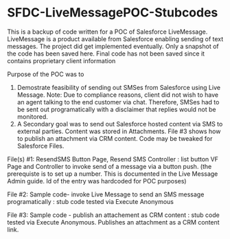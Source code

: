 # SFDC-LiveMessagePOC-Stubcodes

This is a backup of code written for a POC of Salesforce LiveMessage. LiveMessage is a product available from Salesforce enabling sending of text messages. 
The project did get implemented eventually. Only a snapshot of the code has been saved here. Final code has not been saved since it contains proprietary client information

Purpose of the POC was to 
1) Demostrate feasibility of sending out SMSes from Salesforce using Live Message. Note: Due to compliance reasons, client did not wish to have an agent talking to the end customer via chat. Therefore, SMSes had to be sent out programatically with a disclaimer that replies would not be monitored. 
2) A Secondary goal was to send out Salesforce hosted content via SMS to external parties. Content was stored in Attachments. File #3 shows how to publish an attachment via CRM content. Code may be tweaked for Salesforce Files. 



File(s) #1: ResendSMS Button Page, Resend SMS Controller : list button VF Page and Controller to invoke send of a message via a button push. (the prerequiste is to set up a number. This is documented in the Live Message Admin guide. Id of the entry was hardcoded for POC purposes)

File #2: Sample code- invoke Live Message to send an SMS message programatically : stub code tested via Execute Anonymous

File #3: Sample code - publish an attachement as CRM content : stub code tested via Execute Anonymous. Publishes an attachment as a CRM content link.

